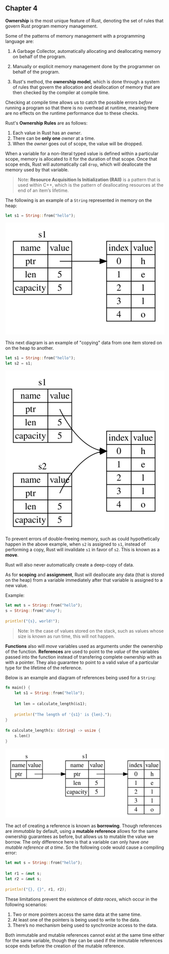 ## Chapter 4

**Ownership** is the most unique feature of Rust, denoting the set of rules that govern Rust program memory management.

Some of the patterns of memory management with a programming language are:

1. A Garbage Collector, automatically allocating and deallocating memory on behalf of the program.

2. Manually or explicit memory management done by the programmer on behalf of the program.

3. Rust's method, the **ownership model**, which is done through a system of rules that govern the allocation and deallocation of memory that are then checked by the compiler at compile time.

Checking at compile time allows us to catch the possible errors _before_ running a program so that there is no overhead at runtime, meaning there are no effects on the runtime performance due to these checks.

Rust's **Ownership Rules** are as follows:

1. Each value in Rust has an _owner_.
2. There can be **only one** _owner_ at a time.
3. When the _owner_ goes out of scope, the value will be dropped.

When a variable for a non-literal typed value is defined within a particular scope, memory is allocated to it for the duration of that scope. Once that scope ends, Rust will automatically call `drop`, which will deallocate the memory used by that variable.

> Note: **Resource Acquisition Is Initialization (RAII)** is a pattern that is used within C++, which is the pattern of deallocating resources at the end of an item’s lifetime.

The following is an example of a `String` represented in memory on the heap:

```rust
let s1 = String::from("hello");
```

![simple string memory allocation](./assets/simple-string-memory-allocation.svg)

This next diagram is an example of "copying" data from one item stored on on the heap to another.

```rust
let s1 = String::from("hello");
let s2 = s1;
```

![simple string memory copying](./assets/simple-string-memory-copying.svg)

To prevent errors of double-freeing memory, such as could hypothetically happen in the above example, when `s2` is assigned to `s1`, instead of performing a copy, Rust will invalidate `s1` in favor of `s2`. This is known as a **move**.

Rust will also never automatically create a deep-copy of data.

As for **scoping** and **assignment**, Rust will deallocate any data (that is stored on the heap) from a variable immediately after that variable is assigned to a new value.

Example:
```rust
let mut s = String::from("hello");
s = String::from("ahoy");

println!("{s}, world!");
```

> Note: In the case of values stored on the stack, such as values whose size is known as run time, this will not happen.

**Functions** also will _move_ variables used as arguments under the ownership of the function. **References** are used to point to the _value_ of the variables passed into the function instead of transfering complete ownership with as with a pointer. They also guarantee to point to a valid value of a particular type for the lifetime of the reference.

Below is an example and diagram of references being used for a `String`:

```rust
fn main() {
    let s1 = String::from("hello");

    let len = calculate_length(&s1);

    println!("The length of '{s1}' is {len}.");
}

fn calculate_length(s: &String) -> usize {
    s.len()
}
```

![reference example](./assets/reference-example.svg)

The act of creating a reference is known as **borrowing**. Though references are _immutable_ by default, using a **mutable reference** allows for the same ownership guarantees as before, but allows us to mutable the value we borrow. The only difference here is that a variable can only have _one mutable reference at a time_. So the following code would cause a compiling error:

```rust
let mut s = String::from("hello");

let r1 = &mut s;
let r2 = &mut s;

println!("{}, {}", r1, r2);
```

These limitations prevent the existence of _data races_, which occur in the following scenarios:

1. Two or more pointers access the same data at the same time.
2. At least one of the pointers is being used to write to the data.
3. There’s no mechanism being used to synchronize access to the data.

Both immutable and mutable references cannot exist at the same time either for the same variable, though they can be used if the immutable references scope ends before the creation of the mutable reference.